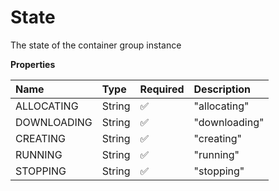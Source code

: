 # State

The state of the container group instance

**Properties**

| Name        | Type   | Required | Description   |
| :---------- | :----- | :------- | :------------ |
| ALLOCATING  | String | ✅       | "allocating"  |
| DOWNLOADING | String | ✅       | "downloading" |
| CREATING    | String | ✅       | "creating"    |
| RUNNING     | String | ✅       | "running"     |
| STOPPING    | String | ✅       | "stopping"    |
